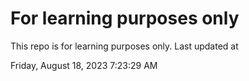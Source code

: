 # For learning purposes only
This repo is for learning purposes only.
Last updated at

Friday, August 18, 2023 7:23:29 AM

